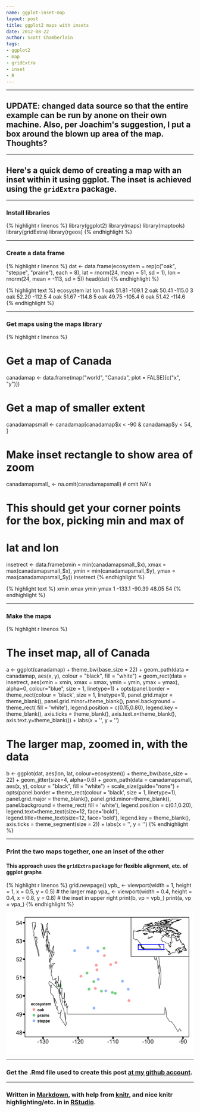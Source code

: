 ```yaml
---
name: ggplot-inset-map
layout: post
title: ggplot2 maps with insets
date: 2012-08-22
author: Scott Chamberlain
tags: 
- ggplot2
- map
- gridExtra
- inset
- R
---
```


*********

## UPDATE: changed data source so that the entire example can be run by anone on their own machine. Also, per Joachim's suggestion, I put a box around the blown up area of the map. Thoughts?

*********

## Here's a quick demo of creating a map with an inset within it using ggplot. The inset is achieved using the `gridExtra` package. 

*********

### Install libraries

{% highlight r linenos %}
library(ggplot2)
library(maps)
library(maptools)
library(gridExtra)
library(rgeos)
{% endhighlight %}


*********

### Create a data frame

{% highlight r linenos %}
dat <- data.frame(ecosystem = rep(c("oak", "steppe", "prairie"), each = 8), 
    lat = rnorm(24, mean = 51, sd = 1), lon = rnorm(24, mean = -113, sd = 5))
head(dat)
{% endhighlight %}



{% highlight text %}
  ecosystem   lat    lon
1       oak 51.81 -109.1
2       oak 50.41 -115.0
3       oak 52.20 -112.5
4       oak 51.67 -114.8
5       oak 49.75 -105.4
6       oak 51.42 -114.6
{% endhighlight %}


*********

### Get maps using the maps library

{% highlight r linenos %}
# Get a map of Canada
canadamap <- data.frame(map("world", "Canada", plot = FALSE)[c("x", "y")])

# Get a map of smaller extent
canadamapsmall <- canadamap[canadamap$x < -90 & canadamap$y < 54, ]

# Make inset rectangle to show area of zoom
canadamapsmall_ <- na.omit(canadamapsmall)  # omit NA's

# This should get your corner points for the box, picking min and max of
# lat and lon
insetrect <- data.frame(xmin = min(canadamapsmall_$x), xmax = max(canadamapsmall_$x), 
    ymin = min(canadamapsmall_$y), ymax = max(canadamapsmall_$y))
insetrect
{% endhighlight %}



{% highlight text %}
    xmin   xmax  ymin ymax
1 -133.1 -90.39 48.05   54
{% endhighlight %}


*********

### Make the maps

{% highlight r linenos %}
# The inset map, all of Canada
a <- ggplot(canadamap) + 
	theme_bw(base_size = 22) +
	geom_path(data = canadamap, aes(x, y), colour = "black", fill = "white") +
	geom_rect(data = insetrect, aes(xmin = xmin, xmax = xmax, ymin = ymin, ymax = ymax), alpha=0, colour="blue", size = 1, linetype=1) +
	opts(panel.border = theme_rect(colour = 'black', size = 1, linetype=1),
			 panel.grid.major = theme_blank(), panel.grid.minor=theme_blank(),
			 panel.background = theme_rect( fill = 'white'),
			 legend.position = c(0.15,0.80), legend.key = theme_blank(),
			 axis.ticks = theme_blank(), axis.text.x=theme_blank(),
			 axis.text.y=theme_blank()) +
	labs(x = '', y = '')

# The larger map, zoomed in, with the data
b <- ggplot(dat, aes(lon, lat, colour=ecosystem)) +
	theme_bw(base_size = 22) +
	geom_jitter(size=4, alpha=0.6) +
	geom_path(data = canadamapsmall, aes(x, y), colour = "black", fill = "white") +
	scale_size(guide="none") +
	opts(panel.border = theme_rect(colour = 'black', size = 1, linetype=1),
			 panel.grid.major = theme_blank(), panel.grid.minor=theme_blank(),
			 panel.background = theme_rect( fill = 'white'),
			 legend.position = c(0.1,0.20), legend.text=theme_text(size=12, face='bold'), 
			 legend.title=theme_text(size=12, face='bold'), legend.key = theme_blank(),
			 axis.ticks = theme_segment(size = 2)) +
	labs(x = '', y = '')
{% endhighlight %}


*********

### Print the two maps together, one an inset of the other
#### This approach uses the `gridExtra` package for flexible alignment, etc. of ggplot graphs

{% highlight r linenos %}
grid.newpage()
vpb_ <- viewport(width = 1, height = 1, x = 0.5, y = 0.5)  # the larger map
vpa_ <- viewport(width = 0.4, height = 0.4, x = 0.8, y = 0.8)  # the inset in upper right
print(b, vp = vpb_)
print(a, vp = vpa_)
{% endhighlight %}

![center](/img/unnamed-chunk-5.png) 


*********

### Get the .Rmd file used to create this post [at my github account](https://github.com/SChamberlain/schamberlain.github.com/tree/master/_drafts/2012-08-22-ggplot-inset-map.Rmd).

*********

### Written in [Markdown](http://daringfireball.net/projects/markdown/), with help from [knitr](http://yihui.name/knitr/), and nice knitr highlighting/etc. in in [RStudio](http://rstudio.org/).
